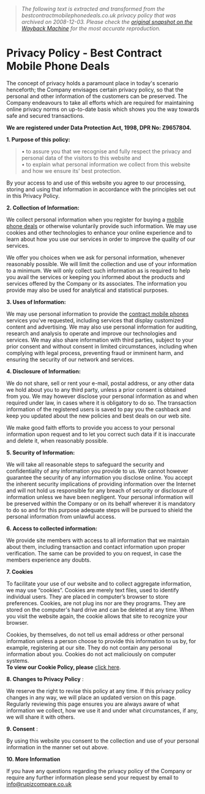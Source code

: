 > *The following text is extracted and transformed from the bestcontractmobilephonedeals.co.uk privacy policy that was archived on 2008-12-03. Please check the [original snapshot on the Wayback Machine](https://web.archive.org/web/20081203004600id_/http%3A//www.bestcontractmobilephonedeals.co.uk/privacy_policy.asp) for the most accurate reproduction.*

# Privacy Policy - Best Contract Mobile Phone Deals

The concept of privacy holds a paramount place in today's scenario henceforth; the Company envisages certain privacy policy, so that the personal and other information of the customers can be preserved. The Company endeavours to take all efforts which are required for maintaining online privacy norms on up-to-date basis which shows you the way towards safe and secured transactions.

**We are registered under Data Protection Act, 1998, DPR No: Z9657804.**

**1\. Purpose of this policy:**

> • to assure you that we recognise and fully respect the privacy and personal data of the visitors to this website and   
>  • to explain what personal information we collect from this website and how we ensure its' best protection.

By your access to and use of this website you agree to our processing, storing and using that information in accordance with the principles set out in this Privacy Policy.

**2\. Collection of Information:**

We collect personal information when you register for buying a [mobile phone deals](http://www.bestcontractmobilephonedeals.co.uk/) or otherwise voluntarily provide such information. We may use cookies and other technologies to enhance your online experience and to learn about how you use our services in order to improve the quality of our services.

We offer you choices when we ask for personal information, whenever reasonably possible. We will limit the collection and use of your information to a minimum. We will only collect such information as is required to help you avail the services or keeping you informed about the products and services offered by the Company or its associates. The information you provide may also be used for analytical and statistical purposes. 

**3\. Uses of Information:**

We may use personal information to provide the [contract mobile phones](http://www.bestcontractmobilephonedeals.co.uk/contractphones.asp) services you've requested, including services that display customized content and advertising. We may also use personal information for auditing, research and analysis to operate and improve our technologies and services. We may also share information with third parties, subject to your prior consent and without consent in limited circumstances, including when complying with legal process, preventing fraud or imminent harm, and ensuring the security of our network and services. 

**4\. Disclosure of Information:**

We do not share, sell or rent your e-mail, postal address, or any other data we hold about you to any third party, unless a prior consent is obtained from you. We may however disclose your personal information as and when required under law, in cases where it is obligatory to do so. The transaction information of the registered users is saved to pay you the cashback and keep you updated about the new policies and best deals on our web site.

We make good faith efforts to provide you access to your personal information upon request and to let you correct such data if it is inaccurate and delete it, when reasonably possible. 

**5\. Security of Information:**

We will take all reasonable steps to safeguard the security and confidentiality of any information you provide to us. We cannot however guarantee the security of any information you disclose online. You accept the inherent security implications of providing information over the Internet and will not hold us responsible for any breach of security or disclosure of information unless we have been negligent. Your personal information will be preserved within the Company or on its behalf wherever it is mandatory to do so and for this purpose adequate steps will be pursued to shield the personal information from unlawful access.

**6\. Access to collected information:**

We provide site members with access to all information that we maintain about them, including transaction and contact information upon proper verification. The same can be provided to you on request, in case the members experience any doubts.

**7\. Cookies**

To facilitate your use of our website and to collect aggregate information, we may use “cookies”. Cookies are merely text files, used to identify individual users. They are placed in computer’s browser to store preferences. Cookies, are not plug ins nor are they programs. They are stored on the computer's hard drive and can be deleted at any time. When you visit the website again, the cookie allows that site to recognize your browser.

Cookies, by themselves, do not tell us email address or other personal information unless a person choose to provide this information to us by, for example, registering at our site. They do not contain any personal information about you. Cookies do not act maliciously on computer systems.   
**To view our Cookie Policy, please** [click here](https://web.archive.org/web/20081203004600id_/http%3A//www.bestcontractmobilephonedeals.co.uk/cookies.asp).

**8\. Changes to Privacy Policy** :

We reserve the right to revise this policy at any time. If this privacy policy changes in any way, we will place an updated version on this page. Regularly reviewing this page ensures you are always aware of what information we collect, how we use it and under what circumstances, if any, we will share it with others. 

**9\. Consent** :

By using this website you consent to the collection and use of your personal information in the manner set out above.

**10\. More Information**

If you have any questions regarding the privacy policy of the Company or require any further information please send your request by email to [info@rupizcompare.co.uk](mailto:info@rupizcompare.co.uk)
